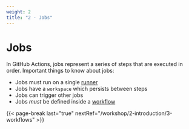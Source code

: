 ```yaml
---
weight: 2
title: "2 - Jobs"
---
```


# Jobs

In GitHub Actions, jobs represent a series of steps that are executed in order. Important things to know about jobs:

* Jobs must run on a single [runner](https://docs.github.com/en/actions/writing-workflows/choosing-where-your-workflow-runs/choosing-the-runner-for-a-job)
* Jobs have a `workspace` which persists between steps
* Jobs can trigger other jobs
* Jobs *must* be defined inside a [workflow](https://docs.github.com/en/actions/writing-workflows/about-workflows)

{{< page-break last="true" nextRef="/workshop/2-introduction/3-workflows" >}}
